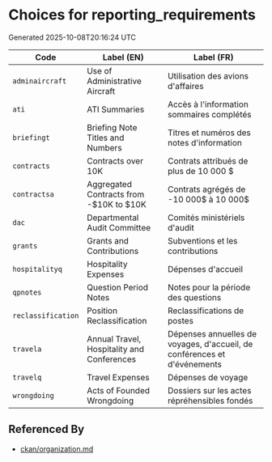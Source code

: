 # Choices for reporting_requirements

Generated 2025-10-08T20:16:24 UTC

| Code | Label (EN) | Label (FR) |
|------|------------|------------|
| `adminaircraft` | Use of Administrative Aircraft | Utilisation des avions d'affaires |
| `ati` | ATI Summaries | Accès à l'information sommaires complétés |
| `briefingt` | Briefing Note Titles and Numbers | Titres et numéros des notes d'information |
| `contracts` | Contracts over 10K | Contrats attribués de plus de 10 000 $ |
| `contractsa` | Aggregated Contracts from -$10K to $10K | Contrats agrégés de -10 000$ à 10 000$ |
| `dac` | Departmental Audit Committee | Comités ministériels d'audit |
| `grants` | Grants and Contributions | Subventions et les contributions |
| `hospitalityq` | Hospitality Expenses | Dépenses d'accueil |
| `qpnotes` | Question Period Notes | Notes pour la période des questions |
| `reclassification` | Position Reclassification | Reclassifications de postes |
| `travela` | Annual Travel, Hospitality and Conferences | Dépenses annuelles de voyages, d'accueil, de conférences et d'événements |
| `travelq` | Travel Expenses | Dépenses de voyage |
| `wrongdoing` | Acts of Founded Wrongdoing | Dossiers sur les actes répréhensibles fondés |


## Referenced By

- [ckan/organization.md](../ckan/organization.md)
